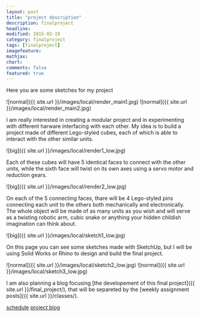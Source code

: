 ```yaml
---
layout: post
title: "project description"
description: finalproject
headline: 
modified: 2015-02-19
category: finalproject
tags: [finalproject]
imagefeature: 
mathjax: 
chart: 
comments: false
featured: true
---
```

Here you are some sketches for my project

![normal]({{ site.url }}/images/local/render_main1.jpg) ![normal]({{ site.url }}/images/local/render_main2.jpg)

I am really interested in creating a modular project and in experimenting with different harware interfacing with each other. My idea is to build a project made of different Lego-styled cubes, each of which is able to interact with the other similar units. 

![big]({{ site.url }}/images/local/render1_low.jpg)

Each of these cubes will have 5 identical faces to connect with the other units, while the sixth face will twist on its own axes using a servo motor and reduction gears.

![big]({{ site.url }}/images/local/render2_low.jpg)

On each of the 5 connecting faces, thare will be 4 Lego-styled pins connecting each unit to the others both mechanically and electronically. The whole object will be made of as many units as you wish and will serve as a twisting robotic arm, cubic snake or anything your hidden childish imagination can think about.

![big]({{ site.url }}/images/local/sketch1_low.jpg)

On this page you can see some sketches made with SketchUp, but I will be using Solid Works or Rhino to design and build the final project.

![normal]({{ site.url }}/images/local/sketch2_low.jpg) ![normal]({{ site.url }}/images/local/sketch3_low.jpg)

I am also planning a blog focusing [the developement of this final project]({{ site.url }}/final_project/), that will be separeted by the [weekly assignment posts]({{ site.url }}/classes/).

<a href="{{ site.url }}/finalproject/schedule/"><span class="tiny button success ">schedule</span></a>
<a href="{{ site.url }}/final_project/"><span class="tiny button success ">project blog</span></a>
